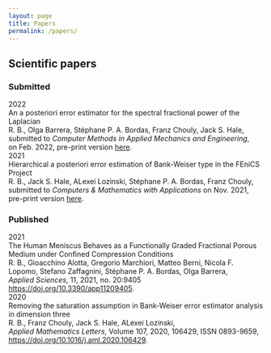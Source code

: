 ```yaml
---
layout: page
title: Papers 
permalink: /papers/
---
```


## Scientific papers

### Submitted

<div class="wrapper">
  <div><large>2022</large></div>
  <div><large>An a posteriori error estimator for the spectral fractional power of the Laplacian</large><br />
  R. B., Olga Barrera, Stéphane P. A. Bordas, Franz Chouly, Jack S. Hale,<br />
  submitted to <i>Computer Methods in Applied Mechanics and Engineering</i>,<br /> on Feb. 2022,
  pre-print version <a href="https://doi.org/10.48550/arXiv.2202.05810" target=_blank>here</a>.
  </div>
  <div><large>2021</large></div>
  <div><large>Hierarchical a posteriori error estimation of Bank-Weiser type in the FEniCS Project</large><br />
  R. B., Jack S. Hale, ALexei Lozinski, Stéphane P. A. Bordas, Franz Chouly,<br />
  submitted to <i>Computers & Mathematics with Applications</i> on Nov. 2021,<br />
  pre-print version <a href="https://doi.org/10.48550/arXiv.2102.04360" target=_blank>here</a>. 
  </div>
</div>

### Published 

<div class="wrapper">
  <div><large>2021</large></div>
  <div><large>The Human Meniscus Behaves as a Functionally Graded Fractional Porous Medium under Confined Compression Conditions</large><br />
  R. B., Gioacchino Alotta, Gregorio Marchiori, Matteo Berni, Nicola F. Lopomo, Stefano Zaffagnini, Stéphane P. A. Bordas, Olga Barrera,<br />
  <i>Applied Sciences</i>, 11, 2021, no. 20:9405<br />
  <a href="https://doi.org/10.3390/app11209405" target=_blank>https://doi.org/10.3390/app11209405</a>.
  </div>
  <div><large>2020</large></div>
  <div><large>Removing the saturation assumption in Bank-Weiser error estimator analysis in dimension three</large><br />
  R. B., Franz Chouly, Jack S. Hale, ALexei Lozinski,<br />
  <i>Applied Mathematics Letters</i>, Volume 107, 2020, 106429, ISSN 0893-9659,<br />
  <a href="https://doi.org/10.1016/j.aml.2020.106429" target=_blank>https://doi.org/10.1016/j.aml.2020.106429</a>. 
  </div>
</div>
